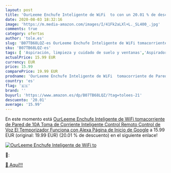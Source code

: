 ```yaml
---
layout: post
title: 'OurLeeme Enchufe Inteligente de WiFi  to con un 20.01 % de descuento'
date: 2020-08-03 18:32:16
image: 'https://m.media-amazon.com/images/I/41Fk2aLXl+L._SL400_.jpg'
comments: true
category: ofertas
author: 'tole.es'
slug: 'B07TB68LQZ-es OurLeeme Enchufe Inteligente de WiFi tomacorriente de...'
sku: 'B07TB68LQZ-es'
tags: [ 'Aspiración, limpieza y cuidado de suelo y ventanas','Aspiradoras','Bombillas','Bombillas Wi-Fi','Bombillas de color','Bombillas de uso específico','Dispositivos de red','Hogar y cocina','Iluminación','Iluminación de interior','Iluminación decorativa y para usos específicos de interior','Informática','Robots aspiradores','Sistemas WiFi Mesh','Tiras LED de interior','alexa','enchufe','inteligente', ]
actualPrice: 15.99 EUR
currency: EUR
price: 15.99
comparePrice: 19.99 EUR
prodname: 'OurLeeme Enchufe Inteligente de WiFi  tomacorriente de Pared de 10A Toma de Corriente Inteligente Control Remoto Control de Voz El Temporizador Funciona con Alexa Página de Inicio de Google'
country: 'es'
flag: '🇪🇸'
brand: ''
buyurl: 'https://www.amazon.es/dp/B07TB68LQZ/?tag=tolees-21'
descuento: '20.01'
average: '15.99'
---
```


En este momento está [OurLeeme Enchufe Inteligente de WiFi  tomacorriente de Pared de 10A Toma de Corriente Inteligente Control Remoto Control de Voz El Temporizador Funciona con Alexa Página de Inicio de Google](https://www.amazon.es/dp/B07TB68LQZ/?tag=tolees-21) a 15.99 EUR (original: 19.99 EUR) (20.01 %  de descuento) en el siguiente enlace!

[![OurLeeme Enchufe Inteligente de WiFi  to](https://m.media-amazon.com/images/I/41Fk2aLXl+L._SL400_.jpg)](https://www.amazon.es/dp/B07TB68LQZ/?tag=tolees-21)

🔎:


[🛒 Aquí!!!](https://www.amazon.es/dp/B07TB68LQZ/?tag=tolees-21)

